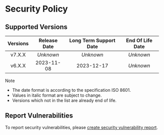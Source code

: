 # Security Policy

## Supported Versions

| **Versions** | **Release Date** | **Long Term Support Date** | **End Of Life Date** |
|:-:|:-:|:-:|:-:|
| v7.X.X | *Unknown* | *Unknown* | *Unknown* |
| v6.X.X | 2023-11-08 | 2023-12-17 | *Unknown* |

> [!NOTE]
> - The date format is according to the specification ISO 8601.
> - Values in italic format are subject to change.
> - Versions which not in the list are already end of life.

## Report Vulnerabilities

To report security vulnerabilities, please [create security vulnerability report](https://github.com/hugoalh/hugoalh/blob/main/guides/hxhs-universal-contributing.md#create-security-vulnerability-report).

